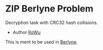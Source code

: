 ZIP Berlyne Problem
=======================

Decryption task with CRC32 hash collisions.

* Author [KoWu](https://github.com/kowu/)

This is ment to be used in [Berlyne](https://github.com/rugo/berlyne).
